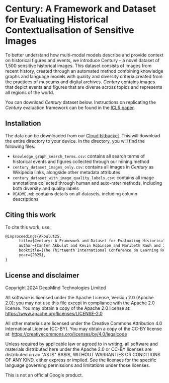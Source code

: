 # Century: A Framework and Dataset for Evaluating Historical Contextualisation of Sensitive Images

To better understand how multi-modal models describe and provide context on
historical figures and events, we introduce Century – a novel dataset of
1,500 sensitive historical images. This dataset consists of images
from recent history, created through an
automated method combining knowledge graphs and language models with quality and
diversity criteria created from the practices of museums and digital archives.
_Century_ contains images that depict events and figures that are diverse
across topics and represents all regions of the world.

You can download _Century_ dataset below. Instructions on replicating the
_Century_ evaluation framework can
be found in the [ICLR paper](https://openreview.net/forum?id=1KLBvrYz3V).

## Installation

The data can be downloaded from our [Cloud bitbucket](https://storage.googleapis.com/historical-images-benchmark/iclr_supplementary_materials/century_materials.zip). This will download the entire directory to your device.
In the directory, you will find the following files:

* `knowledge_graph_search_terms.csv`: contains
all search terms of historical events
and figures collected through our
mining method
* `century_dataset_images_only.csv`: contains
all images in _Century_ as Wikipedia
links, alongside other metadata
attributes
* `century_dataset_with_image_quality_labels.csv`: contains all image
annotations collected through human and auto-rater methods, including both
diversity and quality labels
* `README.md`: contains details on all datasets, including column descriptions

## Citing this work

To cite this work, use:

 <!-- mdlint off(SNIPPET_INVALID_LANGUAGE) -->
```latex
@inproceedings{Akbulut25,
      title={Century: A Framework and Dataset for Evaluating Historical Contextualisation of Sensitive Images},
      author={Canfer Akbulut and Kevin Robinson and Maribeth Rauh and Isabela Albuquerque and Olivia Wiles and Laura Weidinger and Verena Rieser and Yana Hasson and Nahema Marchal and Iason Gabriel and William Isaac and Lisa Anne Hendricks},
      booktitle={The Thirteenth International Conference on Learning Representations},
      year={2025},
}
```

## License and disclaimer

Copyright 2024 DeepMind Technologies Limited

All software is licensed under the Apache License, Version 2.0 (Apache 2.0);
you may not use this file except in compliance with the Apache 2.0 license.
You may obtain a copy of the Apache 2.0 license at:
https://www.apache.org/licenses/LICENSE-2.0

All other materials are licensed under the Creative Commons Attribution 4.0
International License (CC-BY). You may obtain a copy of the CC-BY license at:
https://creativecommons.org/licenses/by/4.0/legalcode

Unless required by applicable law or agreed to in writing, all software and
materials distributed here under the Apache 2.0 or CC-BY licenses are
distributed on an "AS IS" BASIS, WITHOUT WARRANTIES OR CONDITIONS OF ANY KIND,
either express or implied. See the licenses for the specific language governing
permissions and limitations under those licenses.

This is not an official Google product.
